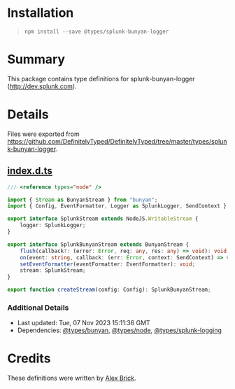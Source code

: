# Installation
> `npm install --save @types/splunk-bunyan-logger`

# Summary
This package contains type definitions for splunk-bunyan-logger (http://dev.splunk.com).

# Details
Files were exported from https://github.com/DefinitelyTyped/DefinitelyTyped/tree/master/types/splunk-bunyan-logger.
## [index.d.ts](https://github.com/DefinitelyTyped/DefinitelyTyped/tree/master/types/splunk-bunyan-logger/index.d.ts)
````ts
/// <reference types="node" />

import { Stream as BunyanStream } from "bunyan";
import { Config, EventFormatter, Logger as SplunkLogger, SendContext } from "splunk-logging";

export interface SplunkStream extends NodeJS.WritableStream {
    logger: SplunkLogger;
}

export interface SplunkBunyanStream extends BunyanStream {
    flush(callback?: (error: Error, req: any, res: any) => void): void;
    on(event: string, callback: (err: Error, context: SendContext) => void): void;
    setEventFormatter(eventFormatter: EventFormatter): void;
    stream: SplunkStream;
}

export function createStream(config: Config): SplunkBunyanStream;

````

### Additional Details
 * Last updated: Tue, 07 Nov 2023 15:11:36 GMT
 * Dependencies: [@types/bunyan](https://npmjs.com/package/@types/bunyan), [@types/node](https://npmjs.com/package/@types/node), [@types/splunk-logging](https://npmjs.com/package/@types/splunk-logging)

# Credits
These definitions were written by [Alex Brick](https://github.com/bricka).
